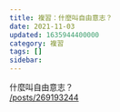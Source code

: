 ```yaml
---
title: 複習：什麼叫自由意志？
date: 2021-11-03
updated: 1635944400000
category: 複習
tags: []
sidebar: 
---
```


<p>什麼叫自由意志？<br/>
<a href="/posts/269193244" target="_blank">/posts/269193244</a></p>
<p> </p>
